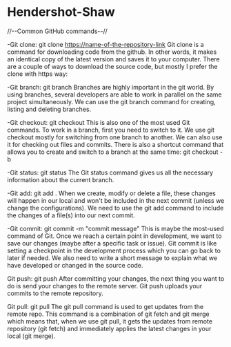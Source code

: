 # Hendershot-Shaw

//--Common GitHub commands--//

-Git clone: git clone <https://name-of-the-repository-link>
Git clone is a command for downloading code from the github. In other words, it makes an identical copy of the latest version and saves it to your computer.
There are a couple of ways to download the source code, but mostly I prefer the clone with https way: 


-Git branch: git branch <branch-name>
Branches are highly important in the git world. By using branches, several developers are able to work in parallel on the same project simultaneously. We can use the git branch command for creating, listing and deleting branches.


-Git checkout: git checkout <name-of-your-branch>
This is also one of the most used Git commands. To work in a branch, first you need to switch to it. We use git checkout mostly for switching from one branch to another. We can also use it for checking out files and commits. There is also a shortcut command that allows you to create and switch to a branch at the same time: git checkout -b <name-of-your-branch>


-Git status: git status
The Git status command gives us all the necessary information about the current branch. 

-Git add: git add .
When we create, modify or delete a file, these changes will happen in our local and won't be included in the next commit (unless we change the configurations).
We need to use the git add command to include the changes of a file(s) into our next commit. 

-Git commit: git commit -m "commit message"
This is maybe the most-used command of Git. Once we reach a certain point in development, we want to save our changes (maybe after a specific task or issue).
Git commit is like setting a checkpoint in the development process which you can go back to later if needed.
We also need to write a short message to explain what we have developed or changed in the source code.

Git push: git push
After committing your changes, the next thing you want to do is send your changes to the remote server. Git push uploads your commits to the remote repository.

Git pull: git pull
The git pull command is used to get updates from the remote repo. This command is a combination of git fetch and git merge which means that, when we use git pull, it gets the updates from remote repository (git fetch) and immediately applies the latest changes in your local (git merge).




